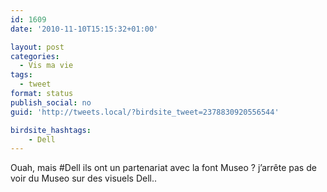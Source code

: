```yaml
---
id: 1609
date: '2010-11-10T15:15:32+01:00'

layout: post
categories:
  - Vis ma vie
tags:
  - tweet
format: status
publish_social: no
guid: 'http://tweets.local/?birdsite_tweet=2378830920556544'

birdsite_hashtags:
    - Dell
---
```


Ouah, mais #Dell ils ont un partenariat avec la font Museo ? j’arrête pas de voir du Museo sur des visuels Dell..